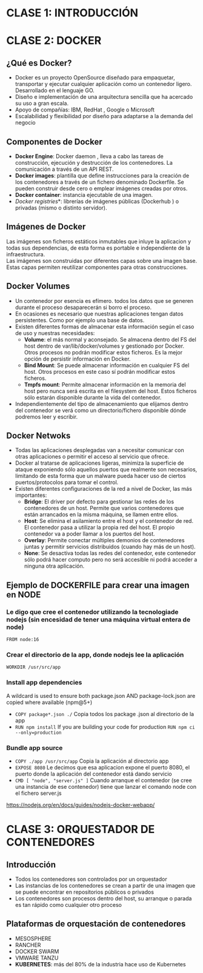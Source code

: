 # CLASE 1: INTRODUCCIÓN

# CLASE 2: DOCKER
## ¿Qué es Docker?
 - Docker es un proyecto OpenSource diseñado para empaquetar, transportar y ejecutar cualquier aplicación como un contenedor ligero. Desarrollado en el lenguaje GO.
 - Diseño e implementación de una arquitectura sencilla que ha acercado su uso a gran escala.
  - Apoyo de compañías: IBM, RedHat , Google o Microsoft
  - Escalabilidad y flexibilidad por diseño para adaptarse a la demanda del negocio
## Componentes de Docker
 - **Docker Engine**: Docker daemon , lleva a cabo las tareas de construcción, ejecución y destrucción de los contenedores. La comunicación a través de un API REST.
 - **Docker images**: plantilla que define instrucciones para la creación de los contenedores a través de un fichero denominado Dockerfile. Se pueden construir desde cero o emplear imágenes creadas por otros.
 - **Docker container**: instancia ejecutable de una imagen.
 - *Docker registries**: librerías de imágenes públicas (Dockerhub ) o privadas (mismo o distinto servidor).
## Imágenes de Docker
Las imágenes son ficheros estáticos inmutables que inluye la aplicacion y todas sus dependencias, de esta forma es portable e independiente de la infraestructura.<br />
Las imágenes son construidas por diferentes capas sobre una imagen base. Estas capas permiten reutilizar componentes para otras construcciones.
## Docker Volumes
 - Un contenedor por esencia es efímero. todos los datos que se generen durante el proceso desaparecerán si borro el proceso.
 - En ocasiones es necesario que nuestras aplicaciones tengan datos persistentes. Como por ejemplo una base de datos.
 - Existen diferentes formas de almacenar esta información según el caso de uso y nuestras necesidades:
   - **Volume**: el más normal y aconsejado. Se almacena dentro del FS del host dentro de var/lib/docker/volumes y gestionado por Docker. Otros procesos no podrán modificar estos ficheros. Es la mejor opción de persistir información en Docker.
   - **Bind Mount**: Se puede almacenar información en cualquier FS del host. Otros procesos en este caso sí podrán modificar estos ficheros.
   - **Tmpfs mount**: Permite almacenar información en la memoria del host pero nunca será escrita en el filesystem del host. Estos ficheros sólo estarán disponible durante la vida del contenedor.
 - Independientemente del tipo de almacenamiento que elijamos dentro del contenedor se verá como un directorio/fichero disponible dónde podremos leer y escribir.
## Docker Netwoks
 - Todas las aplicaciones desplegadas van a necesitar comunicar con otras aplicaciones o permitir el acceso al servicio que ofrece.
 - Docker al tratarse de aplicaciones ligeras, minimiza la superficie de ataque exponiendo sólo aquellos puertos que realmente son necesarios, limitando de esta forma que un malware pueda hacer uso de ciertos puertos/protocolos para tomar el control.
 - Existen diferentes configuraciones de la red a nivel de Docker, las más importantes:
   - **Bridge**: El driver por defecto para gestionar las redes de los contenedores de un host. Permite que varios contenedores que están arrancados en la misma máquina, se llamen entre ellos.
   - **Host**: Se elimina el asilamiento entre el host y el contenedor de red. El contenedor pasa a utilizar la propia red del host. El propio contenedor va a poder llamar a los puertos del host.
   - **Overlay**: Permite conectar múltiples demonios de contenedores juntas y permitir servicios distribuidos (cuando hay más de un host).
   - **None**: Se desactiva todas las redes del contenedor, este contenedor sólo podrá hacer computo pero no será accesible ni podrá acceder a ninguna otra aplicación.
## Ejemplo de DOCKERFILE para crear una imagen en NODE
### Le digo que cree el contenedor utilizando la tecnologiade nodejs (sin encesidad de tener una máquina virtual entera de node)
`FROM node:16`
### Crear el directorio de la app, donde nodejs lee la aplicación
`WORKDIR /usr/src/app`
### Install app dependencies
 A wildcard is used to ensure both package.json AND package-lock.json are copied where available (npm@5+)<br />
 - `COPY package*.json ./` Copia todos los package .json al directorio de la app
 - `RUN npm install`
If you are building your code for production `RUN npm ci --only=production`
### Bundle app source
 - `COPY ./app /usr/src/app` Copia la aplicación al directorio app
 - `EXPOSE 8080` Le decimos que esa aplicacion expone el puerto 8080, el puerto donde la aplicación del contenedor está dando servicio
 - `CMD [ "node", "server.js" ]` Cuando arranque el contenedor (se cree una instancia de ese contenedor) tiene que lanzar el comando node con el fichero server.js

https://nodejs.org/en/docs/guides/nodejs-docker-webapp/

# CLASE 3: ORQUESTADOR DE CONTENEDORES
## Introducción
 - Todos los contenedores son controlados por un orquestador
 - Las instancias de los contenedores se crean a partir de una imagen que se puede encontrar en repositorios públicos o privados
 - Los contenedores son procesos dentro del host, su arranque o parada es tan rápido como cualquier otro proceso
## Plataformas de orquestación de contenedores
 - MESOSPHERE
 - RANCHER
 - DOCKER SWARM
 - VMWARE TANZU
 - **KUBERNETES**: más del 80% de la industria hace uso de Kubernetes
 